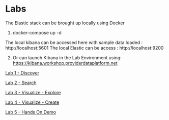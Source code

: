 # Labs

The Elastic stack can be brought up locally using Docker

1. docker-compose up -d

The local kibana can be accessed here with sample data loaded :  http://localhost:5601
The local Elastic can be access : http://localhost:9200

2.  Or can launch Kibana in the Lab Environment using: https://kibana.workshop.providerdataplatform.net

[Lab 1 - Discover](https://github.com/p360-workshop/DevDays-2020/blob/master/Elasticsearch/labs/01-lab.md)

[Lab 2 - Search](https://github.com/p360-workshop/DevDays-2020/blob/master/Elasticsearch/labs/02-lab.md)

[Lab 3 - Visualize - Explore](https://github.com/p360-workshop/DevDays-2020/blob/master/Elasticsearch/labs/03-lab.md)

[Lab 4 - Visualize - Create](https://github.com/p360-workshop/DevDays-2020/blob/master/Elasticsearch/labs/04-lab.md)

[Lab 5 - Hands On Demo](https://github.com/p360-workshop/DevDays-2020/blob/master/Elasticsearch/labs/05-lab.md)







